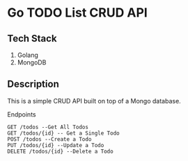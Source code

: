 # Go TODO List CRUD API

## Tech Stack
1. Golang
2. MongoDB


## Description

This is a simple CRUD API built on top of a Mongo database.

Endpoints

```
GET /todos --Get All Todos
GET /todos/{id} -- Get a Single Todo
POST /todos --Create a Todo
PUT /todos/{id} --Update a Todo
DELETE /todos/{id} --Delete a Todo
```